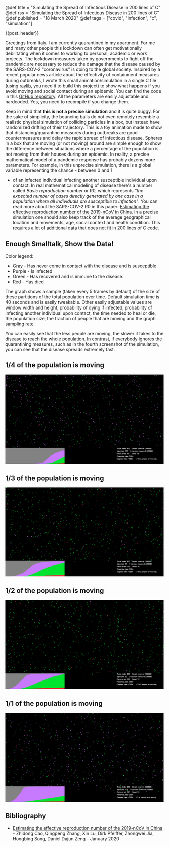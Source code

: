 @def title = "Simulating the Spread of Infectious Disease in 200 lines of C"
@def rss =  "Simulating the Spread of Infectious Disease in 200 lines of C"
@def published = "18 March 2020"
@def tags = ["covid", "infection", "c", "simulation"]

{{post_header}}

Greetings from Italy. I am currently quarantined in my apartment. For me and
many other people this lockdown can often get motivationally debilitating when
it comes to working to personal, academic or work projects. The lockdown
measures taken by governments to fight off the pandemic are necessary to reduce
the damage that the disease caused by the SARS-COV-2 "coronavirus" is doing to
the global society. Inspired by a recent popular news article about the
effectivity of containment measures during outbreaks, I wrote this small
animation/simulation in a single C file (using [raylib](https://raylib.com), you
need it to build this project) to show what happens if you avoid moving and
social contact during an epidemic. You can find the code in this [GitHub
repository](https://github.com/0x0f0f0f/infectious-disease-toy-simulation). All
the parameters are easily adjustable and hardcoded. Yes, you need to recompile
if you change them.

Keep in mind that **this is not a precise simulation** and it is quite buggy.
For the sake of simplicity, the bouncing balls do not even remotely resemble a
realistic physical simulation of colliding particles in a box, but instead have
randomized drifting of their trajectory. This is a toy animation made to show
that distancing/quarantine measures during outbreaks are good countermeasures
and delay the rapid spread of infectious disease. Spheres in a box that are
moving (or not moving) around are simple enough to show the difference between
situations where a percentage of the population is not moving from their houses
during an epidemic. In reality, a precise mathematical model of a pandemic
response has probably dozens more parameters. For example, in this unprecise
simulation, there is a global variable representing the chance - between 0 and 1
- of an infected individual infecting another susceptible individual upon
contact. In real mathematical modeling of disease there's a number called
*Basic reproduction number* or R0, which represents *"the expected number of
cases directly generated by one case in a population where all individuals are
susceptible to infection"*. You can read more about the SARS-COV-2 R0 in this
paper: [Estimating the effective reproduction number of the 2019-nCoV in
China](https://www.medrxiv.org/content/10.1101/2020.01.27.20018952v1). In a
precise simulation one should also keep track of the average geographical
location and movements, age, social context and health condition. This
requires a lot of additional data that does not fit in 200 lines of C code.

## Enough Smalltalk, Show the Data!

Color legend:

* Gray - Has never come in contact with the disease and is susceptible
* Purple - Is infected
* Green - Has recovered and is immune to the disease.
* Red - Has died

The graph shows a sample (taken every 5 frames by default) of the size of these
partitions of the total population over time. Default simulation time is 40
seconds and is easily tweakable. Other easily adjustable values are window width
and height, probability of dying if infected, probability of infecting another
individual upon contact, the time needed to heal or die, the population size,
the fraction of people that are moving and the graph sampling rate.

You can easily see that the less people are moving, the slower it takes to
the disease to reach the whole population.
In contrast, if everybody ignores the quarantining measures, such as
in the fourth screenshot of the simulation, you can see that the disease
spreads extremely fast.


## 1/4 of the population is moving

![1/4 of the population is moving](https://raw.githubusercontent.com/0x0f0f0f/infectious-disease-toy-simulation/684ad3b670158dcc3ff48ee3574b2e8a28e37f4b/screenshots/4.png)

## 1/3 of the population is moving

![1/3 of the population is moving](https://raw.githubusercontent.com/0x0f0f0f/infectious-disease-toy-simulation/684ad3b670158dcc3ff48ee3574b2e8a28e37f4b/screenshots/3.png)

## 1/2 of the population is moving

![1/2 of the population is moving](https://raw.githubusercontent.com/0x0f0f0f/infectious-disease-toy-simulation/684ad3b670158dcc3ff48ee3574b2e8a28e37f4b/screenshots/2.png)

## 1/1 of the population is moving

![1/1 of the population is moving](https://raw.githubusercontent.com/0x0f0f0f/infectious-disease-toy-simulation/684ad3b670158dcc3ff48ee3574b2e8a28e37f4b/screenshots/1.png)


## Bibliography

* [Estimating the effective reproduction number of the 2019-nCoV in China](https://www.medrxiv.org/content/10.1101/2020.01.27.20018952v1) - Zhidong Cao,  Qingpeng Zhang, Xin Lu, Dirk Pfeiffer, Zhongwei Jia, Hongbing Song, Daniel Dajun Zeng - January 2020